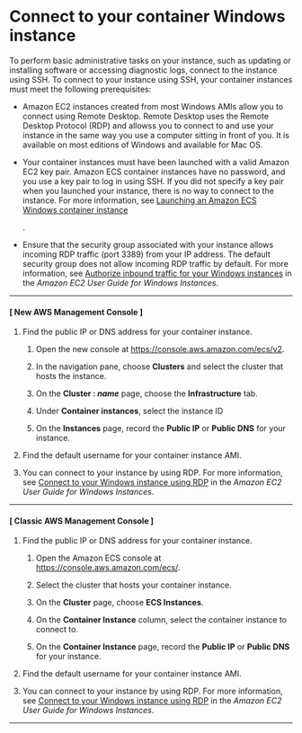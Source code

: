 # Connect to your container Windows instance<a name="instance-windows-connect"></a>

To perform basic administrative tasks on your instance, such as updating or installing software or accessing diagnostic logs, connect to the instance using SSH\. To connect to your instance using SSH, your container instances must meet the following prerequisites:
+ Amazon EC2 instances created from most Windows AMIs allow you to connect using Remote Desktop\. Remote Desktop uses the Remote Desktop Protocol \(RDP\) and allowss you to connect to and use your instance in the same way you use a computer sitting in front of you\. It is available on most editions of Windows and available for Mac OS\.
+ Your container instances must have been launched with a valid Amazon EC2 key pair\. Amazon ECS container instances have no password, and you use a key pair to log in using SSH\. If you did not specify a key pair when you launched your instance, there is no way to connect to the instance\. For more information, see [Launching an Amazon ECS Windows container instance](launch_window-container_instance.md)

  \.
+ Ensure that the security group associated with your instance allows incoming RDP traffic \(port 3389\) from your IP address\. The default security group does not allow incoming RDP traffic by default\. For more information, see [Authorize inbound traffic for your Windows instances](https://docs.aws.amazon.com/AWSEC2/latest/WindowsGuide/authorizing-access-to-an-instance.html) in the *Amazon EC2 User Guide for Windows Instances*\.

------
#### [ New AWS Management Console ]

1. Find the public IP or DNS address for your container instance\.

   1. Open the new console at [https://console\.aws\.amazon\.com/ecs/v2](https://console.aws.amazon.com/ecs/v2)\.

   1. In the navigation pane, choose **Clusters** and select the cluster that hosts the instance\.

   1. On the **Cluster : *name*** page, choose the **Infrastructure** tab\.

   1. Under **Container instances**, select the instance ID

   1. On the **Instances** page, record the **Public IP** or **Public DNS** for your instance\.

1. Find the default username for your container instance AMI\. 

1. You can connect to your instance by using RDP\. For more information, see [Connect to your Windows instance using RDP](https://docs.aws.amazon.com/AWSEC2/latest/WindowsGuide/connecting_to_windows_instance.html) in the *Amazon EC2 User Guide for Windows Instances*\.

------
#### [ Classic AWS Management Console ]

1. Find the public IP or DNS address for your container instance\.

   1. Open the Amazon ECS console at [https://console\.aws\.amazon\.com/ecs/](https://console.aws.amazon.com/ecs/)\.

   1. Select the cluster that hosts your container instance\.

   1. On the **Cluster** page, choose **ECS Instances**\.

   1. On the **Container Instance** column, select the container instance to connect to\.

   1. On the **Container Instance** page, record the **Public IP** or **Public DNS** for your instance\.

1. Find the default username for your container instance AMI\. 

1. You can connect to your instance by using RDP\. For more information, see [Connect to your Windows instance using RDP](https://docs.aws.amazon.com/AWSEC2/latest/WindowsGuide/connecting_to_windows_instance.html) in the *Amazon EC2 User Guide for Windows Instances*\.

------
